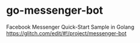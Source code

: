 # go-messenger-bot
Facebook Messenger Quick-Start Sample in Golang https://glitch.com/edit/#!/project/messenger-bot
